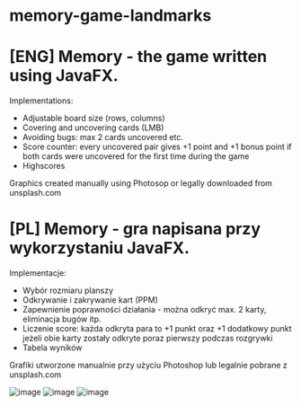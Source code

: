 # memory-game-landmarks
# [ENG] Memory - the game written using JavaFX.
Implementations:
- Adjustable board size (rows, columns) 
- Covering and uncovering cards (LMB)
- Avoiding bugs: max 2 cards uncovered etc.
- Score counter: every uncovered pair gives +1 point and +1 bonus point if both cards were uncovered for the first time during the game
- Highscores

Graphics created manually using Photosop or legally downloaded from unsplash.com



# [PL] Memory - gra napisana przy wykorzystaniu JavaFX.
Implementacje:
- Wybór rozmiaru planszy
- Odkrywanie i zakrywanie kart (PPM)
- Zapewnienie poprawności działania - można odkryć max. 2 karty, eliminacja bugów itp.
- Liczenie score: każda odkryta para to +1 punkt oraz +1 dodatkowy punkt jeżeli obie karty zostały odkryte poraz pierwszy podczas rozgrywki
- Tabela wyników

Grafiki utworzone manualnie przy użyciu Photoshop lub legalnie pobrane z unsplash.com

![image](https://user-images.githubusercontent.com/103941193/163830177-c2f20410-2ff0-4e7f-bf93-a86db9c79910.png)
![image](https://user-images.githubusercontent.com/103941193/163830356-16f16bcc-4790-43eb-95b6-0b64529de5ec.png)
![image](https://user-images.githubusercontent.com/103941193/163830506-371494cb-254f-4465-96d5-db1f731f23f4.png)



